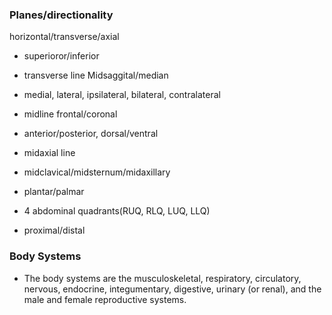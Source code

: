 ### Planes/directionality
horizontal/transverse/axial
* superioror/inferior
* transverse line
Midsaggital/median
* medial, lateral, ipsilateral, bilateral, contralateral
* midline
frontal/coronal
* anterior/posterior, dorsal/ventral
* midaxial line



* midclavical/midsternum/midaxillary
* plantar/palmar
* 4 abdominal quadrants(RUQ, RLQ, LUQ, LLQ)

* proximal/distal

###  Body Systems
* The body systems are the musculoskeletal, respiratory, circulatory, nervous, endocrine, integumentary, digestive, urinary (or renal), and the male and female reproductive systems.



